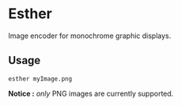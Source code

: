 # Esther

Image encoder for monochrome graphic displays.

## Usage

```
esther myImage.png
```

**Notice :** _only_ PNG images are currently supported.